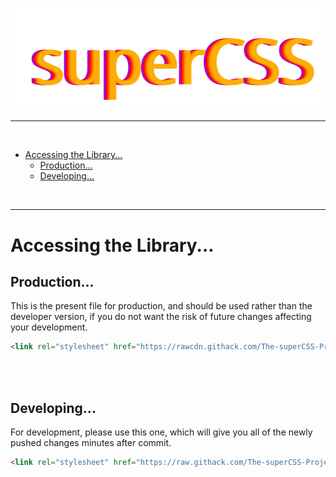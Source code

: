![superCSS Logo](./svg/logo.svg)

-------

<br>

- [Accessing the Library...](#accessing-the-library)
  - [Production...](#production)
  - [Developing...](#developing)

<br>
<hr>

# Accessing the Library...

## Production...
This is the present file for production, and should be used rather than the developer version, if you do not want the risk of future changes affecting your development.
<br>
```html
<link rel="stylesheet" href="https://rawcdn.githack.com/The-superCSS-Project/superCSS/c37c5aedf6c67ad1dacc62a85ed5039742aec646/CSS/super.css">
```

<br>
<br>

## Developing...
For development, please use this one, which will give you all of the newly pushed changes minutes after commit.
```html
<link rel="stylesheet" href="https://raw.githack.com/The-superCSS-Project/superCSS/master/CSS/super.css">
```
